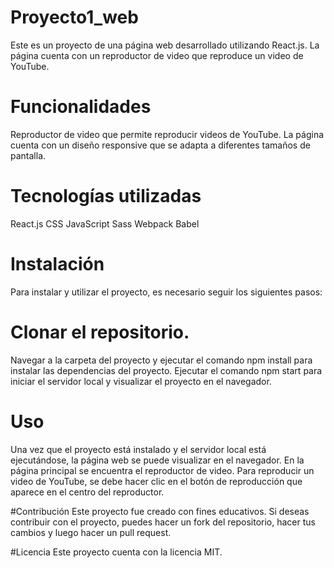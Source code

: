 # Proyecto1_web
Este es un proyecto de una página web desarrollado utilizando React.js. La página cuenta con un reproductor de video que reproduce un video de YouTube.

# Funcionalidades
Reproductor de video que permite reproducir videos de YouTube.
La página cuenta con un diseño responsive que se adapta a diferentes tamaños de pantalla.

# Tecnologías utilizadas
React.js
CSS
JavaScript
Sass
Webpack
Babel


# Instalación
Para instalar y utilizar el proyecto, es necesario seguir los siguientes pasos:

# Clonar el repositorio.
Navegar a la carpeta del proyecto y ejecutar el comando npm install para instalar las dependencias del proyecto.
Ejecutar el comando npm start para iniciar el servidor local y visualizar el proyecto en el navegador.

# Uso
Una vez que el proyecto está instalado y el servidor local está ejecutándose, la página web se puede visualizar en el navegador. En la página principal se encuentra el reproductor de video. Para reproducir un video de YouTube, se debe hacer clic en el botón de reproducción que aparece en el centro del reproductor.


#Contribución
Este proyecto fue creado con fines educativos. Si deseas contribuir con el proyecto, puedes hacer un fork del repositorio, hacer tus cambios y luego hacer un pull request.

#Licencia
Este proyecto cuenta con la licencia MIT.
